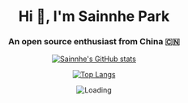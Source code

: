 <h1 align="center">Hi 👋, I'm Sainnhe Park</h1>
<h3 align="center">An open source enthusiast from China 🇨🇳</h3>
<p align="center"><a href="https://www.sainnhe.dev/"><img align="center" src="https://readme.sainnhe.dev/api?username=sainnhe&show_icons=true&theme=github_dark&title_color=6cb6eb&text_color=c5cdd9&icon_color=d38aea&bg_color=333644&hide_title=true&hide_border=true&border_radius=10" alt="Sainnhe's GitHub stats" /></a></p>
<p align="center"><a href="https://github.com/sainnhe?tab=repositories"><img align="center" src="https://readme.sainnhe.dev/api/top-langs/?username=sainnhe&theme=github_dark&title_color=6cb6eb&text_color=c5cdd9&icon_color=d38aea&bg_color=333644&layout=compact&hide_border=true&border_radius=10&hide=html&&langs_count=6" alt="Top Langs" /></a></p>
<p align="center"><img align="center" src="https://share.sainnhe.dev/~loading.gif" alt="Loading" /></p>
